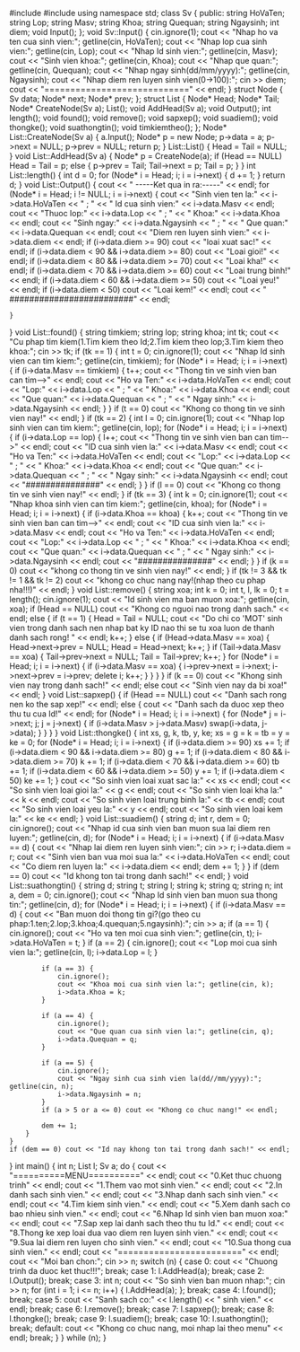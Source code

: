 #include<iostream>
#include<string>
using namespace std;
class Sv {
public:
	string HoVaTen;
	string Lop;
	string Masv;
	string Khoa;
	string Quequan;
	string Ngaysinh;
	int diem;
	void Input();
};
void Sv::Input() {
	cin.ignore(1);
	cout << "Nhap ho va ten cua sinh vien:"; getline(cin, HoVaTen);
	cout << "Nhap lop cua sinh vien:"; getline(cin, Lop);
	cout << "Nhap Id sinh vien:"; getline(cin, Masv);
	cout << "Sinh vien khoa:"; getline(cin, Khoa);
	cout << "Nhap que quan:"; getline(cin, Quequan);
	cout << "Nhap ngay sinh(dd/mm/yyyy):"; getline(cin, Ngaysinh);
	cout << "Nhap diem ren luyen sinh vien(0->100):"; cin >> diem;
	cout << "============================" << endl;
}
struct Node {
	Sv data;
	Node* next; Node* prev;
};
struct List {
	Node* Head; Node* Tail;
	Node* CreateNode(Sv a);
	List();
	void AddHead(Sv a);
	void Output();
	int length();
	void found();
	void remove();
	void sapxep();
	void suadiem();
	void thongke();
	void suathongtin();
	void timkiemtheo();
};
Node* List::CreateNode(Sv a) {
	a.Input();
	Node* p = new Node;
	p->data = a; p->next = NULL; p->prev = NULL;
	return p;
}
List::List() {
	Head = Tail = NULL;
}
void List::AddHead(Sv a) {
	Node* p = CreateNode(a);
	if (Head == NULL) Head = Tail = p; else {
		p->prev = Tail; Tail->next = p; Tail = p;
	}
}
int List::length() {
	int d = 0;
	for (Node* i = Head; i; i = i->next) {
		d += 1;
	}
	return d;
}
void List::Output() {
	cout << "						-----Ket qua in ra:-----" << endl;
	for (Node* i = Head; i != NULL; i = i->next) {
		cout << "Sinh vien ten la:" << i->data.HoVaTen << "	;	" << "	Id cua sinh vien:" << i->data.Masv << endl;
		cout << "Thuoc lop:" << i->data.Lop << "		;	" << "	Khoa:" << i->data.Khoa << endl;
		cout << "Sinh ngay:" << i->data.Ngaysinh << "		;	" << "	Que quan:" << i->data.Quequan << endl;
		cout << "Diem ren luyen sinh vien:" << i->data.diem << endl;
		if (i->data.diem >= 90) cout << "loai xuat sac!" << endl;
		if (i->data.diem < 90 && i->data.diem >= 80) cout << "Loai gioi!" << endl;
		if (i->data.diem < 80 && i->data.diem >= 70) cout << "Loai kha!" << endl;
		if (i->data.diem < 70 && i->data.diem >= 60) cout << "Loai trung binh!" << endl;
		if (i->data.diem < 60 && i->data.diem >= 50) cout << "Loai yeu!" << endl;
		if (i->data.diem < 50) cout << "Loai kem!" << endl;
		cout << "					#########################" << endl;

	}
}
void List::found() {
	string timkiem; string lop; string khoa;
	int tk;
	cout << "Cu phap tim kiem(1.Tim kiem theo Id;2.Tim kiem theo lop;3.Tim kiem theo khoa:"; cin >> tk;
	if (tk == 1) {
		int t = 0;
		cin.ignore(1);
		cout << "Nhap Id sinh vien can tim kiem:";
		getline(cin, timkiem);
		for (Node* i = Head; i; i = i->next) {
			if (i->data.Masv == timkiem) {
				t++;
				cout << "Thong tin ve sinh vien ban can tim-->" << endl;
				cout << "Ho va Ten:" << i->data.HoVaTen << endl;
				cout << "Lop:" << i->data.Lop << "	;	" << "	Khoa:" << i->data.Khoa << endl;
				cout << "Que quan:" << i->data.Quequan << "	;	" << "	Ngay sinh:" << i->data.Ngaysinh << endl;
			}
		} if (t == 0) cout << "Khong co thong tin ve sinh vien nay!" << endl;
	}
	if (tk == 2) {
		int l = 0;
		cin.ignore(1);
		cout << "Nhap lop sinh vien can tim kiem:";
		getline(cin, lop);
		for (Node* i = Head; i; i = i->next) {
			if (i->data.Lop == lop) {
				l++;
				cout << "Thong tin ve sinh vien ban can tim-->" << endl;
				cout << "ID cua sinh vien la:" << i->data.Masv << endl;
				cout << "Ho va Ten:" << i->data.HoVaTen << endl;
				cout << "Lop:" << i->data.Lop << "	;	" << "	Khoa:" << i->data.Khoa << endl;
				cout << "Que quan:" << i->data.Quequan << "	;	" << "	Ngay sinh:" << i->data.Ngaysinh << endl;
				cout << "###############" << endl;
			}
		} if (l == 0) cout << "Khong co thong tin ve sinh vien nay!" << endl;
	}
	if (tk == 3) {
		int k = 0;
		cin.ignore(1);
		cout << "Nhap khoa sinh vien can tim kiem:";
		getline(cin, khoa);
		for (Node* i = Head; i; i = i->next) {
			if (i->data.Khoa == khoa) {
				k++;
				cout << "Thong tin ve sinh vien ban can tim-->" << endl;
				cout << "ID cua sinh vien la:" << i->data.Masv << endl;
				cout << "Ho va Ten:" << i->data.HoVaTen << endl;
				cout << "Lop:" << i->data.Lop << "	;	" << "	Khoa:" << i->data.Khoa << endl;
				cout << "Que quan:" << i->data.Quequan << "	;	" << "	Ngay sinh:" << i->data.Ngaysinh << endl;
				cout << "###############" << endl;
			}
		} if (k == 0) cout << "khong co thong tin ve sinh vien nay!" << endl;
	}
	if (tk != 3 && tk != 1 && tk != 2) cout << "khong co chuc nang nay!(nhap theo cu phap nha!!!)" << endl;
}
void List::remove() {
	string xoa;
	int k = 0;
	int t, l, lk = 0;
	t = length();
	cin.ignore(1);
	cout << "Id sinh vien ma ban muon xoa:"; getline(cin, xoa);
	if (Head == NULL) cout << "Khong co nguoi nao trong danh sach." << endl;
	else {
		if (t == 1) {
			Head = Tail = NULL;
			cout << "Do chi co 'MOT' sinh vien trong danh sach nen nhap bat ky ID nao thi se tu xoa luon de thanh danh sach rong! " << endl; k++;
		}
		else {
			if (Head->data.Masv == xoa) {
				Head->next->prev = NULL; Head = Head->next; k++;
			}
			if (Tail->data.Masv == xoa) {
				Tail->prev->next = NULL; Tail = Tail->prev; k++;
			}
			for (Node* i = Head; i; i = i->next) {
				if (i->data.Masv == xoa) {
					i->prev->next = i->next;
					i->next->prev = i->prev;
					delete i; k++;
				}
			}
		}
	}
	if (k == 0) cout << "Khong sinh vien nay trong danh sach!" << endl; else cout << "Sinh vien nay da bi xoa!" << endl;
}
void List::sapxep() {
	if (Head == NULL) cout << "Danh sach rong nen ko the sap xep!" << endl; else {
		cout << "Danh sach da duoc xep theo thu tu cua Id!" << endl;
		for (Node* i = Head; i; i = i->next) {
			for (Node* j = i->next; j; j = j->next) {
				if (i->data.Masv > j->data.Masv) swap(i->data, j->data);
			}
		}
	}
}
void List::thongke() {
	int xs, g, k, tb, y, ke;
	xs = g = k = tb = y = ke = 0;
	for (Node* i = Head; i; i = i->next) {
		if (i->data.diem >= 90) xs += 1;
		if (i->data.diem < 90 && i->data.diem >= 80) g += 1;
		if (i->data.diem < 80 && i->data.diem >= 70) k += 1;
		if (i->data.diem < 70 && i->data.diem >= 60) tb += 1;
		if (i->data.diem < 60 && i->data.diem >= 50) y += 1;
		if (i->data.diem < 50) ke += 1;
	}
	cout << "So sinh vien loai xuat sac la:" << xs << endl;
	cout << "So sinh vien loai gioi la:" << g << endl;
	cout << "So sinh vien loai kha la:" << k << endl;
	cout << "So sinh vien loai trung binh la:" << tb << endl;
	cout << "So sinh vien loai yeu la:" << y << endl;
	cout << "So sinh vien loai kem la:" << ke << endl;
}
void List::suadiem() {
	string d;
	int r, dem = 0;
	cin.ignore();
	cout << "Nhap id cua sinh vien ban muon sua lai diem ren luyen:"; getline(cin, d);
	for (Node* i = Head; i; i = i->next) {
		if (i->data.Masv == d) {
			cout << "Nhap lai diem ren luyen sinh vien:"; cin >> r;
			i->data.diem = r;
			cout << "Sinh vien ban vua moi sua la:" << i->data.HoVaTen << endl;
			cout << "Co diem ren luyen la:" << i->data.diem << endl;
			dem += 1;
		}
	}
	if (dem == 0) cout << "Id khong ton tai trong danh sach!" << endl;
}
void List::suathongtin() {
	string d; string t; string l; string k; string q; string n;
	int a, dem = 0;
	cin.ignore();
	cout << "Nhap Id sinh vien ban muon sua thong tin:"; getline(cin, d);
	for (Node* i = Head; i; i = i->next) {
		if (i->data.Masv == d) {
			cout << "Ban muon doi thong tin gi?(go theo cu phap:1.ten;2.lop;3.khoa;4.quequan;5.ngaysinh):"; cin >> a;
			if (a == 1) {
				cin.ignore();
				cout << "Ho va ten moi cua sinh vien:"; getline(cin, t);
				i->data.HoVaTen = t;
			}
			if (a == 2) {
				cin.ignore();
				cout << "Lop moi cua sinh vien la:"; getline(cin, l);
				i->data.Lop = l;
			}

			if (a == 3) {
				cin.ignore();
				cout << "Khoa moi cua sinh vien la:"; getline(cin, k);
				i->data.Khoa = k;
			}

			if (a == 4) {
				cin.ignore();
				cout << "Que quan cua sinh vien la:"; getline(cin, q);
				i->data.Quequan = q;
			}

			if (a == 5) {
				cin.ignore();
				cout << "Ngay sinh cua sinh vien la(dd//mm/yyyy):"; getline(cin, n);
				i->data.Ngaysinh = n;
			}
			if (a > 5 or a <= 0) cout << "Khong co chuc nang!" << endl;

			dem += 1;
		}
	}
	if (dem == 0) cout << "Id nay khong ton tai trong danh sach!" << endl;
}
int main() {
	int n;
	List l; Sv a;
	do {
		cout << "==========MENU==========" << endl;
		cout << "0.Ket thuc chuong trinh" << endl;
		cout << "1.Them vao mot sinh vien." << endl;
		cout << "2.In danh sach sinh vien." << endl;
		cout << "3.Nhap danh sach sinh vien." << endl;
		cout << "4.Tim kiem sinh vien." << endl;
		cout << "5.Xem danh sach co bao nhieu sinh vien." << endl;
		cout << "6.Nhap Id sinh vien ban muon xoa:" << endl;
		cout << "7.Sap xep lai danh sach theo thu tu Id." << endl;
		cout << "8.Thong ke xep loai dua vao diem ren luyen sinh vien." << endl;
		cout << "9.Sua lai diem ren luyen cho sinh vien." << endl;
		cout << "10.Sua thong cua sinh vien." << endl;
		cout << "========================" << endl;
		cout << "Moi ban chon:";
		cin >> n;
		switch (n) {
		case 0:
			cout << "Chuong trinh da duoc ket thuc!!!"; break;
		case 1:
			l.AddHead(a); break;
		case 2:
			l.Output(); break;
		case 3:
			int n;
			cout << "So sinh vien ban muon nhap:"; cin >> n;
			for (int i = 1; i <= n; i++) {
				l.AddHead(a);
			}; break;
		case 4:
			l.found(); break;
		case 5:
			cout << "Sanh sach co:" << l.length() << " sinh vien." << endl; break;
		case 6:
			l.remove(); break;
		case 7:
			l.sapxep(); break;
		case 8:
			l.thongke(); break;
		case 9:
			l.suadiem(); break;
		case 10:
			l.suathongtin(); break;
		default:
			cout << "Khong co chuc nang, moi nhap lai theo menu" << endl; break;
		}
	} while (n);
}
